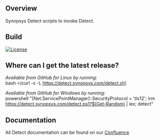 ## Overview ##
Synopsys Detect scripts to invoke Detect. 

## Build ##

[![License](https://img.shields.io/badge/License-Apache%202.0-blue.svg)](https://opensource.org/licenses/Apache-2.0)

## Where can I get the latest release? ##

*Available from GitHub for Linux by running:*  
bash <(curl -s -L https://detect.synopsys.com/detect.sh)

*Available from GitHub for Windows by running:*  
powershell "[Net.ServicePointManager]::SecurityProtocol = 'tls12'; irm https://detect.synopsys.com/detect.ps1?$(Get-Random) | iex; detect"

## Documentation

All Detect documentation can be found on our [Confluence](https://synopsys.atlassian.net/wiki/spaces/INTDOCS/pages/62423113/Synopsys+Detect)
